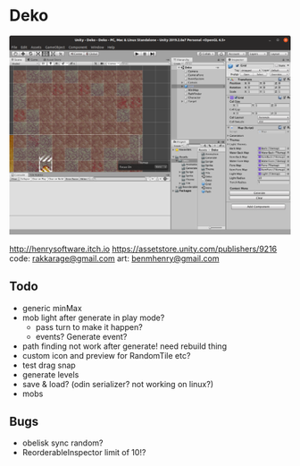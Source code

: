 # Deko

![Deko Dungeon Generator](Screenshot.png)

<http://henrysoftware.itch.io>
<https://assetstore.unity.com/publishers/9216>
code: rakkarage@gmail.com
art: benmhenry@gmail.com

## Todo

- generic minMax
- mob light after generate in play mode?
  - pass turn to make it happen?
  - events? Generate event?
- path finding not work after generate! need rebuild thing
- custom icon and preview for RandomTile etc?
- test drag snap
- generate levels
- save & load? (odin serializer? not working on linux?)
- mobs

## Bugs

- obelisk sync random?
- ReorderableInspector limit of 10!?

